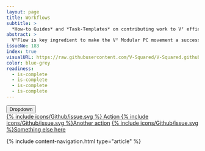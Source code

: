 ```yaml
---
layout: page
title: Workflows
subtitle: >
  *How-to Guides* and *Task-Templates* on contributing work to V² efficiently in high quality.
abstract: >
  V²Flow is key ingredient to make the V² Modular PC movement a success in assisting to provide lots of high quality content. Common problems on creating a large body of work with many contributors are inconsistencies of all kinds. They frustrate the reader and eventually drive him away. V² Workflows is about solving this problem by means of V² Flow. A contributor early on enters Flow and from thereon Flow guides the contributor on what to do and on how to do it right in the first place. Saving the *Curators* of V² lots of rework.
issueNo: 183
index: true
visualURL: https://raw.githubusercontent.com/V-Squared/V-Squared.github.io/master/images/titles/workflows/workflows
color: blue-grey
readiness:
  - is-complete
  - is-complete
  - is-complete
  - is-complete
---
```


<div class="btn-group">
  <button class="btn dropdown-toggle" type="button" id="buttonMenu1" data-toggle="dropdown" aria-haspopup="true" aria-expanded="false">
    Dropdown
  </button>
  <div class="dropdown-menu" aria-labelledby="buttonMenu1">
    <a class="dropdown-item" href="#">
      {% include icons/Github/issue.svg %}
      Action
    </a>
    <a class="dropdown-item" href="#">
    {% include icons/Github/issue.svg %}Another action</a>
    <a class="dropdown-item" href="#">
    {% include icons/Github/issue.svg %}Something else here</a>
  </div>
</div>

{% include content-navigation.html type="article" %}

<br>
<br>
<br>
<br>
<br>
<br>
<br>
<br>
<br>
<br>
<br>
<br>
<br>
<br>
<br>
<br>

